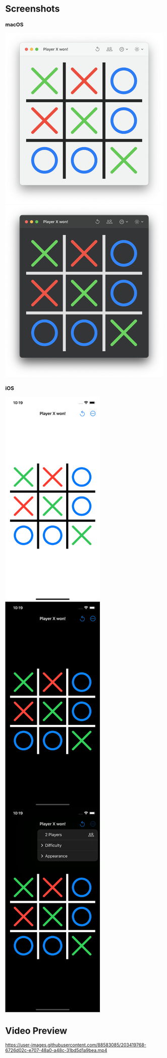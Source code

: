 # Screenshots

### macOS 
<img width=500 src="./Previews/macOS Light.png">
<img width=500 src="./Previews/macOS Dark.png">

### iOS
<img width=300 src="./Previews/iOS Light.png" align=left>
<img width=300 src="./Previews/iOS Dark.png" align=left>
<img width=300 src="./Previews/Options Menu.png">

# Video Preview
https://user-images.githubusercontent.com/88583085/203419768-6726d02c-e707-48a0-a48c-31bd5d1a9bea.mp4
